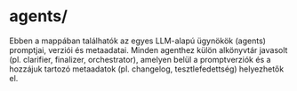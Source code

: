 # agents/

Ebben a mappában találhatók az egyes LLM-alapú ügynökök (agents) promptjai, verziói és metaadatai. Minden agenthez külön alkönyvtár javasolt (pl. clarifier, finalizer, orchestrator), amelyen belül a promptverziók és a hozzájuk tartozó metaadatok (pl. changelog, tesztlefedettség) helyezhetők el. 